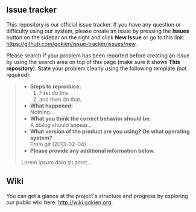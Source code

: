 ## Issue tracker

This repository is our official issue tracker.
If you have any question or difficulty using our system, please create an issue by pressing the **Issues** button on the sidebar on the right and click **New Issue** or go to this link: <https://github.com/gokien/issue-tracker/issues/new>.

Please search if your problem has been reported before creating an issue by using the search area on top of this page (make sure it shows **This repository**). State your problem clearly using the following template (not required):

> - **Steps to reproduce:**
>      1. First do this
>      2. and then do that.
> - **What happened:**<br/>
>   Nothing...
> - **What you think the correct behavior should be:**<br/>
>     A dialog should appear...
> - **What version of the product are you using? On what operating system?**<br/>
>     From git (2013-02-04).
> - **Please provide any additional information below.**
>
> Lorem ipsum dolo sit amet...

## Wiki

You can get a glance at the project's structure and progress by exploring our
public wiki here: <http://wiki.gokien.org>.

